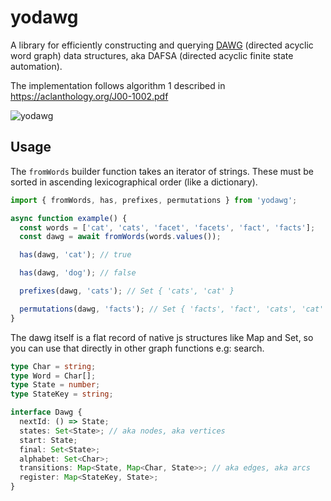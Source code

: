 # yodawg

A library for efficiently constructing and querying [DAWG](https://en.wikipedia.org/wiki/Deterministic_acyclic_finite_state_automaton) (directed acyclic word graph) data structures, aka DAFSA (directed acyclic finite state automation).

The implementation follows algorithm 1 described in https://aclanthology.org/J00-1002.pdf

![yodawg](https://i.imgur.com/Rq0AF.jpeg)

## Usage

The `fromWords` builder function takes an iterator of strings. These must be sorted in ascending lexicographical order (like a dictionary).

```typescript
import { fromWords, has, prefixes, permutations } from 'yodawg';

async function example() {
  const words = ['cat', 'cats', 'facet', 'facets', 'fact', 'facts'];
  const dawg = await fromWords(words.values());

  has(dawg, 'cat'); // true

  has(dawg, 'dog'); // false

  prefixes(dawg, 'cats'); // Set { 'cats', 'cat' }

  permutations(dawg, 'facts'); // Set { 'facts', 'fact', 'cats', 'cat' }
}
```

The dawg itself is a flat record of native js structures like Map and Set, so you can use that directly in other graph functions e.g: search.

```typescript
type Char = string;
type Word = Char[];
type State = number;
type StateKey = string;

interface Dawg {
  nextId: () => State;
  states: Set<State>; // aka nodes, aka vertices
  start: State;
  final: Set<State>;
  alphabet: Set<Char>;
  transitions: Map<State, Map<Char, State>>; // aka edges, aka arcs
  register: Map<StateKey, State>;
}
```

